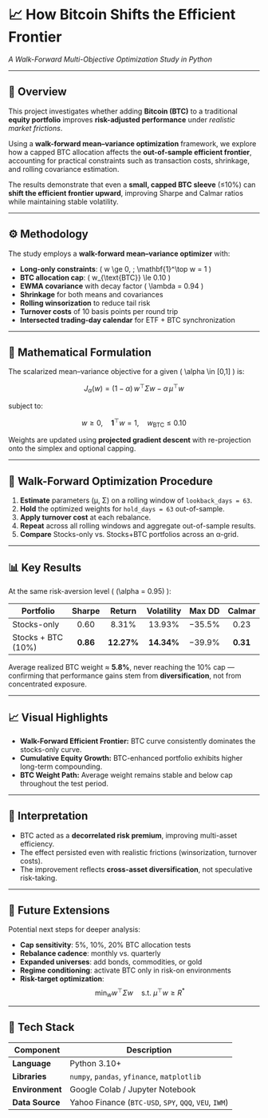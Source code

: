 # 📈 How Bitcoin Shifts the Efficient Frontier  
*A Walk-Forward Multi-Objective Optimization Study in Python*

---

## 🧭 Overview

This project investigates whether adding **Bitcoin (BTC)** to a traditional **equity portfolio** improves **risk-adjusted performance** under *realistic market frictions*.  

Using a **walk-forward mean–variance optimization** framework, we explore how a capped BTC allocation affects the **out-of-sample efficient frontier**, accounting for practical constraints such as transaction costs, shrinkage, and rolling covariance estimation.

The results demonstrate that even a **small, capped BTC sleeve** (≤10%) can **shift the efficient frontier upward**, improving Sharpe and Calmar ratios while maintaining stable volatility.

---

## ⚙️ Methodology

The study employs a **walk-forward mean–variance optimizer** with:

- **Long-only constraints**: \( w \ge 0, \; \mathbf{1}^\top w = 1 \)
- **BTC allocation cap**: \( w_{\text{BTC}} \le 0.10 \)
- **EWMA covariance** with decay factor \( \lambda = 0.94 \)
- **Shrinkage** for both means and covariances
- **Rolling winsorization** to reduce tail risk
- **Turnover costs** of 10 basis points per round trip
- **Intersected trading-day calendar** for ETF + BTC synchronization

---

## 🧮 Mathematical Formulation

The scalarized mean–variance objective for a given \( \alpha \in [0,1] \) is:

$$
J_\alpha(w) = (1 - \alpha)\, w^\top \Sigma w - \alpha\, \mu^\top w
$$

subject to:

$$
w \ge 0, \quad \mathbf{1}^\top w = 1, \quad w_{\text{BTC}} \le 0.10
$$

Weights are updated using **projected gradient descent** with re-projection onto the simplex and optional capping.

---

## 🔁 Walk-Forward Optimization Procedure

1. **Estimate** parameters (μ, Σ) on a rolling window of `lookback_days = 63`.
2. **Hold** the optimized weights for `hold_days = 63` out-of-sample.
3. **Apply turnover cost** at each rebalance.
4. **Repeat** across all rolling windows and aggregate out-of-sample results.
5. **Compare** Stocks-only vs. Stocks+BTC portfolios across an α-grid.

---

## 📊 Key Results

At the same risk-aversion level \( (\alpha = 0.95) \):

| Portfolio        | Sharpe | Return | Volatility | Max DD | Calmar |
|------------------|:------:|:-------:|:------------:|:-------:|:-------:|
| Stocks-only      | 0.60   | 8.31%   | 13.93%       | −35.5%  | 0.23    |
| Stocks + BTC (10%) | **0.86** | **12.27%** | **14.34%** | −39.9%  | **0.31** |

Average realized BTC weight ≈ **5.8%**, never reaching the 10% cap — confirming that performance gains stem from **diversification**, not from concentrated exposure.

---

## 📈 Visual Highlights

- **Walk-Forward Efficient Frontier:** BTC curve consistently dominates the stocks-only curve.  
- **Cumulative Equity Growth:** BTC-enhanced portfolio exhibits higher long-term compounding.  
- **BTC Weight Path:** Average weight remains stable and below cap throughout the test period.

---

## 🧩 Interpretation

- BTC acted as a **decorrelated risk premium**, improving multi-asset efficiency.  
- The effect persisted even with realistic frictions (winsorization, turnover costs).  
- The improvement reflects **cross-asset diversification**, not speculative risk-taking.  

---

## 🧠 Future Extensions

Potential next steps for deeper analysis:

- **Cap sensitivity**: 5%, 10%, 20% BTC allocation tests  
- **Rebalance cadence**: monthly vs. quarterly  
- **Expanded universes**: add bonds, commodities, or gold  
- **Regime conditioning**: activate BTC only in risk-on environments  
- **Risk-target optimization**:  
  $$
  \min_{w} w^\top \Sigma w \quad \text{s.t. } \mu^\top w \ge R^*
  $$

---

## 🧰 Tech Stack

| Component | Description |
|------------|-------------|
| **Language** | Python 3.10+ |
| **Libraries** | `numpy`, `pandas`, `yfinance`, `matplotlib` |
| **Environment** | Google Colab / Jupyter Notebook |
| **Data Source** | Yahoo Finance (`BTC-USD`, `SPY`, `QQQ`, `VEU`, `IWM`) |



